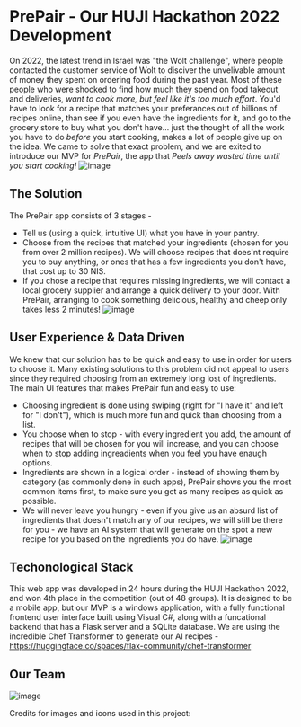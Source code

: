 # PrePair - Our HUJI Hackathon 2022 Development
On 2022, the latest trend in Israel was "the Wolt challenge", where people contacted the customer service of Wolt to disciver the unvelivable amount of money they spent on ordering food during the past year. 
Most of these people who were shocked to find how much they spend on food takeout and deliveries, *_want_ to cook more, but _feel like it's too much effort_*. You'd have to look for a recipe that matches your preferances out of billions of recipes online, than see if you even have the ingredients for it, and go to the grocery store to buy what you don't have... just the thought of all the work you have to do *before* you start cooking, makes a lot of people give up on the idea.
We came to solve that exact problem, and we are exited to introduce our MVP for *PrePair*, the app that *Peels away wasted time until you start cooking!*
![image](https://user-images.githubusercontent.com/36603609/164168475-62e9c4d8-6ece-4cc4-b91d-fc6fc19149bd.png)

## The Solution
The PrePair app consists of 3 stages - 
* Tell us (using a quick, intuitive UI) what you have in your pantry. 
* Choose from the recipes that matched your ingredients (chosen for you from over 2 million recipes). We will choose recipes that does'nt require you to buy anything, or ones that has a few ingredients you don't have, that cost up to 30 NIS. 
* If you chose a recipe that requires missing ingredients, we will contact a local grocery supplier and arrange a quick delivery to your door. 
With PrePair, arranging to cook something delicious, healthy and cheep only takes less 2 minutes!
![image](https://user-images.githubusercontent.com/36603609/164168559-aaeec5e3-ef9d-4811-88ee-566d6cd4c47e.png)

## User Experience & Data Driven
We knew that our solution has to be quick and easy to use in order for users to choose it. Many existing solutions to this problem did not appeal to users since they required choosing from an extremely long lost of ingredients. 
The main UI features that makes PrePair fun and easy to use:
* Choosing ingredient is done using swiping (right for "I have it" and left for "I don't"), which is much more fun and quick than choosing from a list.
* You choose when to stop - with every ingredient you add, the amount of recipes that will be chosen for you will increase, and you can choose when to stop adding ingreadients when you feel you have enaugh options. 
* Ingredients are shown in a logical order - instead of showing them by category (as commonly done in such apps), PrePair shows you the most common items first, to make sure you get as many recipes as quick as possible. 
* We will never leave you hungry - even if you give us an absurd list of ingredients that doesn't match any of our recipes, we will still be there for you - we have an AI system that will generate on the spot a new recipe for you based on the ingredients you do have. 
![image](https://user-images.githubusercontent.com/36603609/164170245-b15349ef-ce62-4bef-80e2-a46f389f8679.png)


## Techonological Stack
This web app was developed in 24 hours during the HUJI Hackathon 2022, and won 4th place in the competition (out of 48 groups).
It is designed to be a mobile app, but our MVP is a windows application, with a fully functional frontend user interface built using Visual C#, along with a funcational backend that has a Flask server and a SQLite database. 
We are using the incredible Chef Transformer to generate our AI recipes - https://huggingface.co/spaces/flax-community/chef-transformer

## Our Team 
![image](https://user-images.githubusercontent.com/36603609/164171115-dfc4510e-7d32-4fab-b879-7ec409c81f93.png)

Credits for images and icons used in this project:
